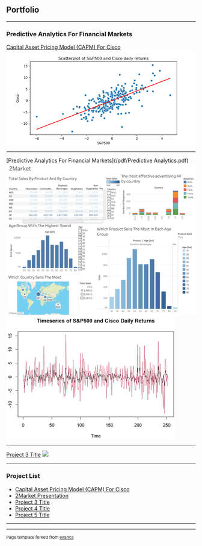 ## Portfolio

---

### Predictive Analytics For Financial Markets 

[Capital Asset Pricing Model (CAPM) For Cisco](/sample_page)
<img src="images/Scatterplot of S&P500 and Cisco daily returns.png"/>

---
[Predictive Analytics For Financial Markets](/pdf/Predictive Analytics.pdf)
<img src="images/2Market1.png"/>
<img src="images/image2.png">

---
[Project 3 Title](http://example.com/)
<img src="images/dummy_thumbnail.jpg?raw=true"/>


---

### Project List

- [Capital Asset Pricing Model (CAPM) For Cisco](https://meneabe.github.io/sample_page/)
- [2Market Presentation](https://meneabe.github.io/pdf/2Market%20Exploratory%20Analyses.pdf/)
- [Project 3 Title](http://example.com/)
- [Project 4 Title](http://example.com/)
- [Project 5 Title](http://example.com/)

---




---
<p style="font-size:11px">Page template forked from <a href="https://github.com/evanca/quick-portfolio">evanca</a></p>
<!-- Remove above link if you don't want to attibute -->
